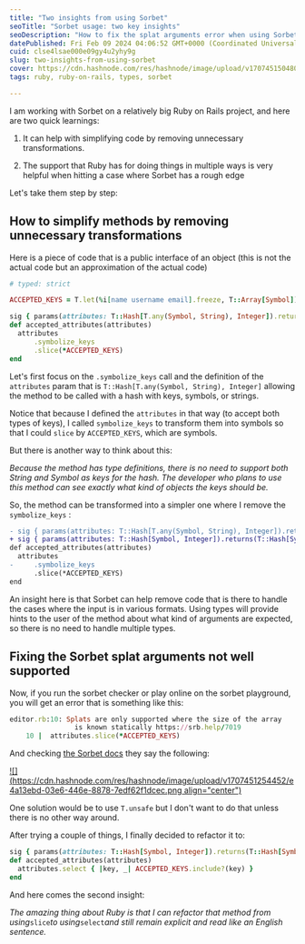 ```yaml
---
title: "Two insights from using Sorbet"
seoTitle: "Sorbet usage: two key insights"
seoDescription: "How to fix the splat arguments error when using Sorbet and simplify code"
datePublished: Fri Feb 09 2024 04:06:52 GMT+0000 (Coordinated Universal Time)
cuid: clse4lsae000e09gy4u2yhy9g
slug: two-insights-from-using-sorbet
cover: https://cdn.hashnode.com/res/hashnode/image/upload/v1707451504809/6a9317ac-03eb-4ff3-9135-6c22ef7aa221.png
tags: ruby, ruby-on-rails, types, sorbet

---
```


I am working with Sorbet on a relatively big Ruby on Rails project, and here are two quick learnings:

1. It can help with simplifying code by removing unnecessary transformations.
    
2. The support that Ruby has for doing things in multiple ways is very helpful when hitting a case where Sorbet has a rough edge
    

Let's take them step by step:

## How to simplify methods by removing unnecessary transformations

Here is a piece of code that is a public interface of an object (this is not the actual code but an approximation of the actual code)

```ruby
# typed: strict

ACCEPTED_KEYS = T.let(%i[name username email].freeze, T::Array[Symbol])

sig { params(attributes: T::Hash[T.any(Symbol, String), Integer]).returns(T::Hash[Symbol, Integer]) }  
def accepted_attributes(attributes)  
  attributes
	  .symbolize_keys
	  .slice(*ACCEPTED_KEYS)
end
```

Let's first focus on the `.symbolize_keys` call and the definition of the `attributes` param that is `T::Hash[T.any(Symbol, String), Integer]` allowing the method to be called with a hash with keys, symbols, or strings.

Notice that because I defined the `attributes` in that way (to accept both types of keys), I called `symbolize_keys` to transform them into symbols so that I could `slice` by `ACCEPTED_KEYS`, which are symbols.

But there is another way to think about this:

*Because the method has type definitions, there is no need to support both String and Symbol as keys for the hash. The developer who plans to use this method can see exactly what kind of objects the keys should be.*

So, the method can be transformed into a simpler one where I remove the `symbolize_keys` :

```diff
- sig { params(attributes: T::Hash[T.any(Symbol, String), Integer]).returns(T::Hash[Symbol, Integer]) }  
+ sig { params(attributes: T::Hash[Symbol, Integer]).returns(T::Hash[Symbol, Integer])} 
def accepted_attributes(attributes)  
  attributes
-	  .symbolize_keys
	  .slice(*ACCEPTED_KEYS)
end
```

An insight here is that Sorbet can help remove code that is there to handle the cases where the input is in various formats. Using types will provide hints to the user of the method about what kind of arguments are expected, so there is no need to handle multiple types.

## Fixing the Sorbet splat arguments not well supported

Now, if you run the sorbet checker or play online on the sorbet playground, you will get an error that is something like this:

```ruby
editor.rb:10: Splats are only supported where the size of the array 
                is known statically https://srb.help/7019
    10 |  attributes.slice(*ACCEPTED_KEYS)
```

And checking [the Sorbet docs](https://sorbet.org/docs/error-reference#7019) they say the following:

[![](https://cdn.hashnode.com/res/hashnode/image/upload/v1707451254452/e4a13ebd-03e6-446e-8878-7edf62f1dcec.png align="center")](https://sorbet.org/docs/error-reference#7019)

One solution would be to use `T.unsafe` but I don't want to do that unless there is no other way around.

After trying a couple of things, I finally decided to refactor it to:

```ruby
sig { params(attributes: T::Hash[Symbol, Integer]).returns(T::Hash[Symbol, Integer]) }  
def accepted_attributes(attributes)  
  attributes.select { |key, _| ACCEPTED_KEYS.include?(key) }
end
```

And here comes the second insight:

*The amazing thing about Ruby is that I can refactor that method from using*`slice`*to using*`select`*and still remain explicit and read like an English sentence.*